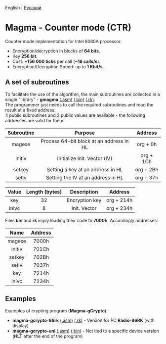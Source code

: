 English | [Русский](https://github.com/Bs0Dd/magma-8080/blob/main/CTR/README-ru_RU.md)

# Magma - Counter mode (CTR)

Counter mode implementation for Intel 8080A processor.

* Encryption/decryption in blocks of **64 bits**.
* Key **256 bit**.
* Cost: **~156 000 ticks** per call (**~16 calls/s**).
* Encryption/Decryption Speed: up to **1 Kbit/s**.


## A set of subroutines

To facilitate the use of the algorithm, the main subroutines are collected in a single "library" - **gmagma** [(.asm)](https://github.com/Bs0Dd/magma-8080/blob/main/CTR/gmagma.asm) [(.bin)](https://github.com/Bs0Dd/magma-8080/blob/main/CTR/gmagma.bin) [(.rk)](https://github.com/Bs0Dd/magma-8080/blob/main/CTR/gmagma.rk).  
The programmer just needs to call the required subroutines and read the result at a fixed address.  
4 public subroutines and 2 public values ​​are available - the following addresses are valid for them:

|  Subroutine  |                  Purpose                 |  Address  |
| :----------: | :--------------------------------------: | :-------: |
|    magexe    | Process 64-bit block at an address in HL | org + 0h  |
|    initiv    |        Initialize Init. Vector (IV)      | org + 1Ch |
|    setkey    |     Setting a key at an address in HL    | org + 2Bh |
|    setiv     |     Setting the IV at an address in HL   | org + 37h |

|  Value   | Length (bytes) |   Description   |  Address   |
| :------: | :------------: | :-------------: | :--------: |
|   key    |       32       |  Encryption key | org + 214h |
|  inivc   |       8        |   Init. Vector  | org + 234h |


Files **bin** and **rk** imply loading their code to **7000h**. Accordingly addresses:

|   Name   | Address |
| :------: | :-----: |
|  magexe  |  7000h  |
|  initiv  |  701Ch  |
|  setkey  |  702Bh  |
|  setiv   |  7037h  |
|   key    |  7214h  |
|  inivc   |  7234h  |


## Examples

Examples of crypting program (**Magma-gCrypto**):  
 * **magma-gcrypto-86rk** [(.asm)](https://github.com/Bs0Dd/magma-8080/blob/main/CTR/magma-gcrypto-86rk.asm) [(.rk)](https://github.com/Bs0Dd/magma-8080/blob/main/CTR/magma-gcrypto-86rk.rk) - Version for PC **Radio-86RK** (with display)  
 * **magma-gcrypto-uni** [(.asm)](https://github.com/Bs0Dd/magma-8080/blob/main/CTR/magma-gcrypto-uni.asm) [(.bin)](https://github.com/Bs0Dd/magma-8080/blob/main/CTR/magma-gcrypto-uni.bin) - Not tied to a specific device version (**HLT** after the end of the program)
 
